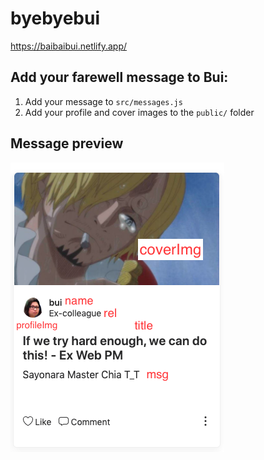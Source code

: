 # byebyebui

https://baibaibui.netlify.app/

## Add your farewell message to Bui:
1. Add your message to `src/messages.js`
2. Add your profile and cover images to the `public/` folder

## Message preview
![](example.png)
